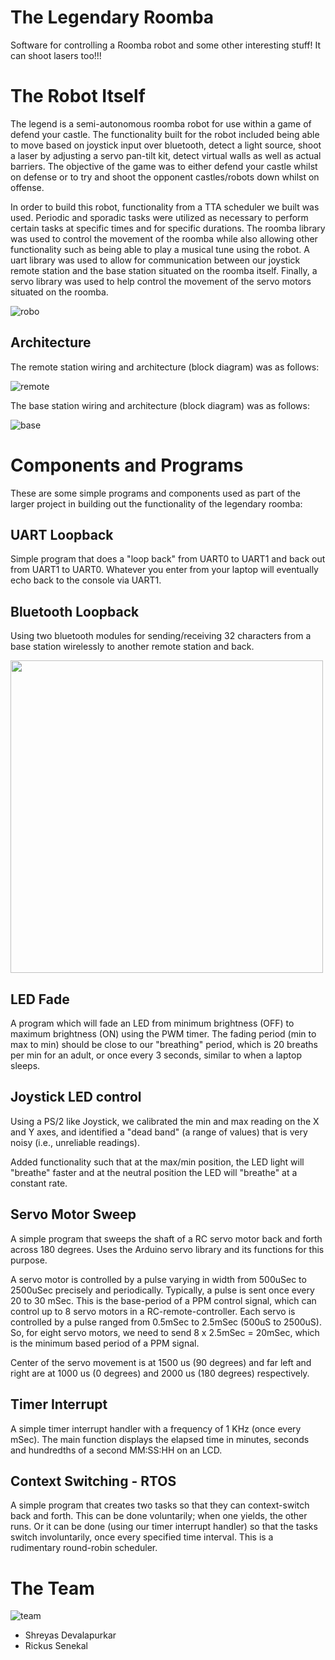 # The Legendary Roomba

Software for controlling a Roomba robot and some other interesting stuff! It can shoot lasers too!!!

# The Robot Itself

The legend is a semi-autonomous roomba robot for use within a game of defend your castle. The functionality built for the robot included being able to move based on joystick input over bluetooth, detect a light source, shoot a laser by adjusting a servo pan-tilt kit, detect virtual walls as well as actual barriers. The objective of the game was to either defend your castle whilst on defense or to try and shoot the opponent castles/robots down whilst on offense.

In order to build this robot, functionality from a TTA scheduler we built was used. Periodic and sporadic tasks were utilized as necessary to perform certain tasks at specific times and for specific durations. The roomba library was used to control the movement of the roomba while also allowing other functionality such as being able to play a musical tune using the robot. A uart library was used to allow for communication between our joystick remote station and the base station situated on the roomba itself. Finally, a servo library was used to help control the movement of the servo motors situated on the roomba.

![robo](/robot.png)

## Architecture

The remote station wiring and architecture (block diagram) was as follows:

![remote](/remote_station.png)

The base station wiring and architecture (block diagram) was as follows:

![base](/base_station.png)

# Components and Programs

These are some simple programs and components used as part of the larger project in building out the functionality of the legendary roomba:

## UART Loopback

Simple program that does a "loop back" from UART0 to UART1 and back out from UART1 to UART0. Whatever you enter from your laptop will eventually echo back to the console via UART1.

## Bluetooth Loopback

Using two bluetooth modules for sending/receiving 32 characters from a base station wirelessly to another remote station and back.

<img src="bluetooth.jpg" width="500">

## LED Fade

A program which will fade an LED from minimum brightness (OFF) to maximum brightness (ON) using the PWM timer. The fading period (min to max to min) should be close to our "breathing" period, which is 20 breaths per min for an adult, or once every 3 seconds, similar to when a laptop sleeps.

## Joystick LED control

Using a PS/2 like Joystick, we calibrated the min and max reading on the X and Y axes, and identified a "dead band" (a range of values) that is very noisy (i.e., unreliable readings).

Added functionality such that at the max/min position, the LED light will "breathe" faster and at the neutral position the LED will "breathe" at a constant rate.

## Servo Motor Sweep

A simple program that sweeps the shaft of a RC servo motor back and forth across 180 degrees. Uses the Arduino servo library and its functions for this purpose.

A servo motor is controlled by a pulse varying in width from 500uSec to 2500uSec precisely and periodically. Typically, a pulse is sent once every 20 to 30 mSec. This is the base-period of a PPM control signal, which can control up to 8 servo motors in a RC-remote-controller. Each servo is controlled by a pulse ranged from 0.5mSec to 2.5mSec (500uS to 2500uS). So, for eight servo motors, we need to send 8 x 2.5mSec = 20mSec, which is the minimum based period of a PPM signal.

Center of the servo movement is at 1500 us (90 degrees) and far left and right are at 1000 us (0 degrees) and 2000 us (180 degrees) respectively.

## Timer Interrupt

A simple timer interrupt handler with a frequency of 1 KHz (once every mSec). The main function displays the elapsed time in minutes, seconds and hundredths of a second MM:SS:HH on an LCD.

## Context Switching - RTOS

A simple program that creates two tasks so that they can context-switch back and forth. This can be done voluntarily; when one yields, the other runs. Or it can be done (using our timer interrupt handler) so that the tasks switch involuntarily, once every specified time interval. This is a rudimentary round-robin scheduler.

# The Team

![team](/team.png)

- Shreyas Devalapurkar
- Rickus Senekal
